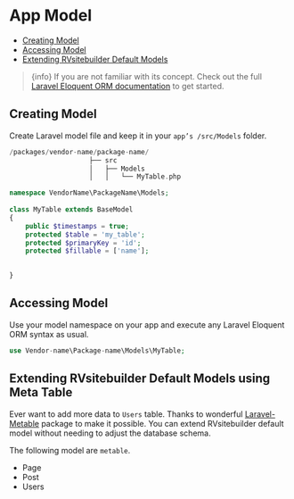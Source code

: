 # App Model

  - [Creating Model](#Creating-Model)
  - [Accessing Model](#Accessing-Model)
  - [Extending RVsitebuilder Default Models](#Extending-RVsitebuilder-Default-Models)


> {info} If you are not familiar with its concept. Check out the full [Laravel Eloquent ORM documentation](https://laravel.com/docs/master/eloquent) to get started. 

<a name="Creating-Model"></a>
## Creating Model

Create Laravel model file and keep it in your `app’s /src/Models` folder. 

```php
/packages/vendor-name/package-name/
                    ├── src
                    │   ├── Models
                    │   │   └── MyTable.php
```

```php
namespace VendorName\PackageName\Models;
  
class MyTable extends BaseModel
{
    public $timestamps = true;
    protected $table = 'my_table';
    protected $primaryKey = 'id';
    protected $fillable = ['name'];

    
}

```
<a name="Accessing-Model"></a>
## Accessing Model

Use your model namespace on your app and execute any Laravel Eloquent ORM syntax as usual.

```php
use Vendor-name\Package-name\Models\MyTable;

```

<a name="Extending-RVsitebuilder-Default-Models"></a>
## Extending RVsitebuilder Default Models using Meta Table

Ever want to add more data to `Users` table. Thanks to wonderful [Laravel-Metable](https://github.com/plank/laravel-metable) package to make it possible. You can extend RVsitebuilder default model without needing to adjust the database schema.

<!-- TODO: @settavut ขยายความต่อ -->
The following model are `metable`. 
 * Page
 * Post
 * Users



